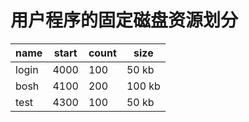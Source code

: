 # 用户程序的固定磁盘资源划分

| name      | start         | count     | size      |  
| ----      |----           |----       |----       |
| login     | 4000          |100        |50 kb     |
| bosh      | 4100          |200        |100 kb     |
| test      | 4300          |100        |50 kb     |
